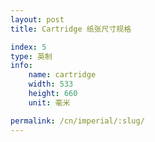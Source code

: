 ```yaml
---
layout: post
title: Cartridge 纸张尺寸规格

index: 5
type: 英制
info:
    name: cartridge
    width: 533
    height: 660
    unit: 毫米

permalink: /cn/imperial/:slug/
---
```



